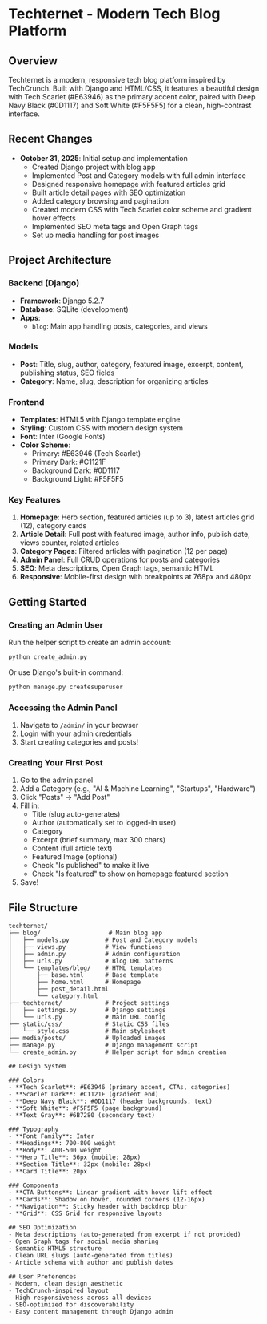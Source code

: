 # Techternet - Modern Tech Blog Platform

## Overview
Techternet is a modern, responsive tech blog platform inspired by TechCrunch. Built with Django and HTML/CSS, it features a beautiful design with Tech Scarlet (#E63946) as the primary accent color, paired with Deep Navy Black (#0D1117) and Soft White (#F5F5F5) for a clean, high-contrast interface.

## Recent Changes
- **October 31, 2025**: Initial setup and implementation
  - Created Django project with blog app
  - Implemented Post and Category models with full admin interface
  - Designed responsive homepage with featured articles grid
  - Built article detail pages with SEO optimization
  - Added category browsing and pagination
  - Created modern CSS with Tech Scarlet color scheme and gradient hover effects
  - Implemented SEO meta tags and Open Graph tags
  - Set up media handling for post images

## Project Architecture

### Backend (Django)
- **Framework**: Django 5.2.7
- **Database**: SQLite (development)
- **Apps**:
  - `blog`: Main app handling posts, categories, and views

### Models
- **Post**: Title, slug, author, category, featured image, excerpt, content, publishing status, SEO fields
- **Category**: Name, slug, description for organizing articles

### Frontend
- **Templates**: HTML5 with Django template engine
- **Styling**: Custom CSS with modern design system
- **Font**: Inter (Google Fonts)
- **Color Scheme**:
  - Primary: #E63946 (Tech Scarlet)
  - Primary Dark: #C1121F
  - Background Dark: #0D1117
  - Background Light: #F5F5F5

### Key Features
1. **Homepage**: Hero section, featured articles (up to 3), latest articles grid (12), category cards
2. **Article Detail**: Full post with featured image, author info, publish date, views counter, related articles
3. **Category Pages**: Filtered articles with pagination (12 per page)
4. **Admin Panel**: Full CRUD operations for posts and categories
5. **SEO**: Meta descriptions, Open Graph tags, semantic HTML
6. **Responsive**: Mobile-first design with breakpoints at 768px and 480px

## Getting Started

### Creating an Admin User
Run the helper script to create an admin account:
```bash
python create_admin.py
```

Or use Django's built-in command:
```bash
python manage.py createsuperuser
```

### Accessing the Admin Panel
1. Navigate to `/admin/` in your browser
2. Login with your admin credentials
3. Start creating categories and posts!

### Creating Your First Post
1. Go to the admin panel
2. Add a Category (e.g., "AI & Machine Learning", "Startups", "Hardware")
3. Click "Posts" → "Add Post"
4. Fill in:
   - Title (slug auto-generates)
   - Author (automatically set to logged-in user)
   - Category
   - Excerpt (brief summary, max 300 chars)
   - Content (full article text)
   - Featured Image (optional)
   - Check "Is published" to make it live
   - Check "Is featured" to show on homepage featured section
5. Save!

## File Structure
```
techternet/
├── blog/                   # Main blog app
│   ├── models.py          # Post and Category models
│   ├── views.py           # View functions
│   ├── admin.py           # Admin configuration
│   ├── urls.py            # Blog URL patterns
│   └── templates/blog/    # HTML templates
│       ├── base.html      # Base template
│       ├── home.html      # Homepage
│       ├── post_detail.html
│       └── category.html
├── techternet/            # Project settings
│   ├── settings.py        # Django settings
│   └── urls.py            # Main URL config
├── static/css/            # Static CSS files
│   └── style.css          # Main stylesheet
├── media/posts/           # Uploaded images
├── manage.py              # Django management script
└── create_admin.py        # Helper script for admin creation

## Design System

### Colors
- **Tech Scarlet**: #E63946 (primary accent, CTAs, categories)
- **Scarlet Dark**: #C1121F (gradient end)
- **Deep Navy Black**: #0D1117 (header backgrounds, text)
- **Soft White**: #F5F5F5 (page background)
- **Text Gray**: #6B7280 (secondary text)

### Typography
- **Font Family**: Inter
- **Headings**: 700-800 weight
- **Body**: 400-500 weight
- **Hero Title**: 56px (mobile: 28px)
- **Section Title**: 32px (mobile: 28px)
- **Card Title**: 20px

### Components
- **CTA Buttons**: Linear gradient with hover lift effect
- **Cards**: Shadow on hover, rounded corners (12-16px)
- **Navigation**: Sticky header with backdrop blur
- **Grid**: CSS Grid for responsive layouts

## SEO Optimization
- Meta descriptions (auto-generated from excerpt if not provided)
- Open Graph tags for social media sharing
- Semantic HTML5 structure
- Clean URL slugs (auto-generated from titles)
- Article schema with author and publish dates

## User Preferences
- Modern, clean design aesthetic
- TechCrunch-inspired layout
- High responsiveness across all devices
- SEO-optimized for discoverability
- Easy content management through Django admin
```
